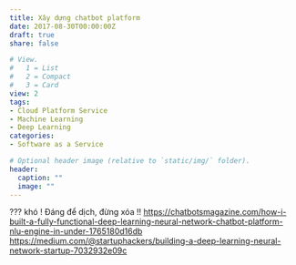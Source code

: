 ```yaml
---
title: Xây dựng chatbot platform
date: 2017-08-30T00:00:00Z
draft: true
share: false

# View.
#   1 = List
#   2 = Compact
#   3 = Card
view: 2
tags:
- Cloud Platform Service
- Machine Learning
- Deep Learning
categories:
- Software as a Service

# Optional header image (relative to `static/img/` folder).
header:
  caption: ""
  image: ""
---
```

??? khó ! Đáng để dịch, đừng xóa !!
https://chatbotsmagazine.com/how-i-built-a-fully-functional-deep-learning-neural-network-chatbot-platform-nlu-engine-in-under-1765180d16db
https://medium.com/@startuphackers/building-a-deep-learning-neural-network-startup-7032932e09c
